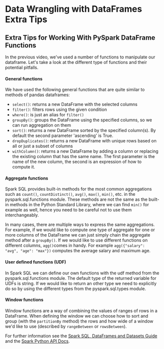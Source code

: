 # Data Wrangling with DataFrames Extra Tips

## Extra Tips for Working With PySpark DataFrame Functions

In the previous video, we've used a number of functions to manipulate our dataframe. Let's take a look at the different type of functions and their potential pitfalls.

#### General functions

We have used the following general functions that are quite similar to methods of pandas dataframes:

- `select()`: returns a new DataFrame with the selected columns
- `filter()`: filters rows using the given condition
- `where()`: is just an alias for `filter()`
- `groupBy()`: groups the DataFrame using the specified columns, so we can run aggregation on them
- `sort()`: returns a new DataFrame sorted by the specified column(s). By default the second parameter 'ascending' is True.
- `dropDuplicates()`: returns a new DataFrame with unique rows based on all or just a subset of columns
- `withColumn()`: returns a new DataFrame by adding a column or replacing the existing column that has the same name. The first parameter is the name of the new column, the second is an expression of how to compute it.

#### Aggregate functions

Spark SQL provides built-in methods for the most common aggregations such as `count()`, `countDistinct()`, `avg()`, `max()`, `min()`, etc. in the pyspark.sql.functions module. These methods are not the same as the built-in methods in the Python Standard Library, where we can find `min()` for example as well, hence you need to be careful not to use them interchangeably.

In many cases, there are multiple ways to express the same aggregations. For example, if we would like to compute one type of aggregate for one or more columns of the DataFrame we can just simply chain the aggregate method after a `groupBy()`. If we would like to use different functions on different columns, `agg()`comes in handy. For example `agg({"salary": "avg", "age": "max"})` computes the average salary and maximum age.

#### User defined functions (UDF)

In Spark SQL we can define our own functions with the udf method from the pyspark.sql.functions module. The default type of the returned variable for UDFs is string. If we would like to return an other type we need to explicitly do so by using the different types from the pyspark.sql.types module.

#### Window functions

Window functions are a way of combining the values of ranges of rows in a DataFrame. When defining the window we can choose how to sort and group (with the `partitionBy` method) the rows and how wide of a window we'd like to use (described by `rangeBetween` or `rowsBetween`).

For further information see the [Spark SQL, DataFrames and Datasets Guide](https://spark.apache.org/docs/latest/sql-programming-guide.html) and the [Spark Python API Docs](https://spark.apache.org/docs/latest/api/python/index.html).
